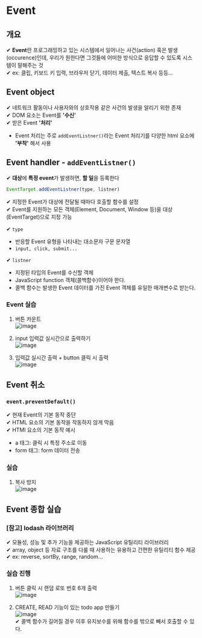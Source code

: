 # Event

## 개요

✔ **Event**란 프로그래밍하고 있는 시스템에서 일어나는 사건(action) 혹은 발생(occurence)인데, 우리가 원한다면 그것들에 어떠한 방식으로 응답할 수 있도록 시스템이 말해주는 것  
✔ ex: 클립, 키보드 키 입력, 브라우저 닫기, 데이터 제출, 텍스트 복사 등등...

## Event object

✔ 네트워크 활동이나 사용자와의 상호작용 같은 사건의 발생을 알리기 위한 존재  
✔ DOM 요소는 Event를 **'수신'**  
✔ 받은 Event **'처리'**

- Event 처리는 주로 `addEventListner()`라는 Event 처리기를 다양한 html 요소에 **'부착'** 해서 사용

## Event handler - `addEventListner()`

✔ **대상**에 **특정 event**가 발생하면, **할 일**을 등록한다

```JavaScript
EventTarget.addEventListner(type, listner)
```

✔ 지정한 Event가 대상에 전달될 때마다 호출할 함수를 설정  
✔ Event를 지원하는 모든 객체(Element, Document, Window 등)을 대상(EventTarget)으로 지정 가능

✔ `type`

- 반응할 Event 유형을 나타내는 대소문자 구문 문자열
- `input, click, submit...`

✔ `listner`

- 지정된 타입의 Event를 수신할 객체
- JavaScript function 객체(콜백함수)이어야 한다.
- 콜백 함수는 발생한 Event 데이터를 가진 Event 객체를 유일한 매개변수로 받는다.

### Event 실습

1. 버튼 카운트  
   ![image](https://user-images.githubusercontent.com/109324637/197466519-6557ed15-4b06-4fd5-b9c8-185ba956dbd1.png)

2. input 입력값 실시간으로 출력하기  
   ![image](https://user-images.githubusercontent.com/109324637/197467466-a07b1ebf-c570-4a5a-a6d1-681a5ca8e588.png)

3. 입력값 실시간 출력 + button 클릭 시 출력  
   ![image](https://user-images.githubusercontent.com/109324637/197468430-dfe6db85-8479-4147-949e-7da013aa93b3.png)

## Event 취소

### `event.preventDefault()`

✔ 현재 Event의 기본 동작 중단  
✔ HTML 요소의 기본 동작을 작동하지 않게 막음  
✔ HTMl 요소의 기본 동작 예시

- a 태그: 클릭 시 특정 주소로 이동
- form 태그: form 데이터 전송

### 실습

1. 복사 방지  
   ![image](https://user-images.githubusercontent.com/109324637/197469347-c571697c-391f-44aa-aafc-f5f052f3507e.png)

## Event 종합 실습

### [참고] lodash 라이브러리

✔ 모듈성, 성능 및 추가 기능을 제공하는 JavaScript 유틸리티 라이브러리  
✔ array, object 등 자료 구조를 다룰 때 사용하는 유용하고 간편한 유틸리티 함수 제공  
✔ ex: reverse, sortBy, range, random...

### 실습 진행

1. 버튼 클릭 시 랜덤 로또 번호 6개 출력  
   ![image](https://user-images.githubusercontent.com/109324637/197471549-250c7a02-8370-42ad-8224-4fcc7b52752d.png)

2. CREATE, READ 기능이 있는 todo app 만들기  
   ![image](https://user-images.githubusercontent.com/109324637/197472646-e5086188-159d-402d-a697-1d7cce0ddd45.png)  
   ✔ 콜백 함수가 길어질 경우 이후 유지보수를 위해 함수를 밖으로 빼서 호출할 수 있다.
